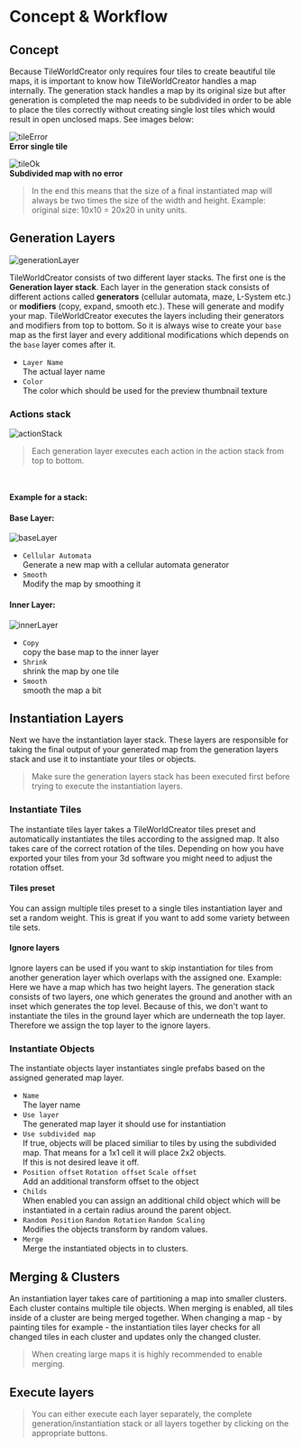 # Concept & Workflow

## Concept
Because TileWorldCreator only requires four tiles to create beautiful tile maps, it is important to know how TileWorldCreator handles a map internally.
The generation stack handles a map by its original size but after generation is completed the map needs to be subdivided in order to be able to place the tiles correctly without creating single lost tiles which would result in open unclosed maps. See images below:

![tileError](img/tileError.png)  
**Error single tile**

![tileOk](img/tileOk.png)  
**Subdivided map with no error**    

> In the end this means that the size of a final instantiated map will always be two times the size of the width and height. Example: original size: 10x10 = 20x20 in unity units.



## Generation Layers

![generationLayer](img/generationLayer.png)

TileWorldCreator consists of two different layer stacks. The first one is the **Generation layer stack**. Each layer in the generation stack consists of different actions called **generators** (cellular automata, maze, L-System etc.) or **modifiers** (copy, expand, smooth etc.). These will generate and modify your map.
TileWorldCreator executes the layers including their generators and modifiers from top to bottom.
So it is always wise to create your `base` map as the first layer and every additional modifications which depends on the `base` layer comes after it.

+ `Layer Name`  
  The actual layer name  
+ `Color`  
  The color which should be used for the preview thumbnail texture  

### Actions stack  

![actionStack](img/actionStack.png)
> Each generation layer executes each action in the action stack from top to bottom.  

<br><br>
**Example for a stack:**  
#### Base Layer:
![baseLayer](img/exampleBaseLayer.png)
+ `Cellular Automata`  
  Generate a new map with a cellular automata generator
+ `Smooth`  
  Modify the map by smoothing it

#### Inner Layer:
![innerLayer](img/exampleInnerLayer.png)
+ `Copy`  
  copy the base map to the inner layer
+ `Shrink`  
  shrink the map by one tile 
+ `Smooth`  
  smooth the map a bit


## Instantiation Layers
Next we have the instantiation layer stack. These layers are responsible for taking the final output of your generated map from the generation layers stack and use it to instantiate your tiles or objects.
> Make sure the generation layers stack has been executed first before trying to execute the instantiation layers. 

### Instantiate Tiles
The instantiate tiles layer takes a TileWorldCreator tiles preset and automatically instantiates the tiles according to the assigned map. It also takes care of the correct rotation of the tiles. Depending on how you have exported your tiles from your 3d software you might need to adjust the rotation offset. 

#### Tiles preset
You can assign multiple tiles preset to a single tiles instantiation layer and set a random weight. This is great if you want to add some variety between tile sets. 

#### Ignore layers
Ignore layers can be used if you want to skip instantiation for tiles from another generation layer which overlaps with the assigned one. 
Example:
Here we have a map which has two height layers. The generation stack consists of two layers, one which generates the ground and another with an inset which generates the top level. Because of this, we don't want to instantiate the tiles in the ground layer which are underneath the top layer. Therefore we assign the top layer to the ignore layers. 

### Instantiate Objects
The instantiate objects layer instantiates single prefabs based on the assigned generated map layer.
  
+ `Name`  
  The layer name  
+ `Use layer`  
  The generated map layer it should use for instantiation  
+ `Use subdivided map`  
If true, objects will be placed similiar to tiles by using the subdivided map. That means for a 1x1 cell it will place 2x2 objects.  
If this is not desired leave it off.  
+ `Position offset` `Rotation offset` `Scale offset`  
  Add an additional transform offset to the object  
+ `Childs`  
  When enabled you can assign an additional child object which will be instantiated in a certain radius around the parent object.  
+ `Random Position` `Random Rotation` `Random Scaling`  
  Modifies the objects transform by random values.  
+ `Merge`  
  Merge the instantiated objects in to clusters.  

## Merging & Clusters
An instantiation layer takes care of partitioning a map into smaller clusters. Each cluster contains multiple tile objects. When merging is enabled, all tiles inside of a cluster are being merged together.  When changing a map - by painting tiles for example - the instantiation tiles layer checks for all changed tiles in each cluster and updates only the changed cluster. 
> When creating large maps it is highly recommended to enable merging. 


## Execute layers

> You can either execute each layer separately, the complete generation/instantiation stack or all layers together by clicking on the appropriate buttons.
